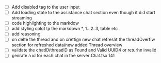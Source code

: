 - [ ] Add disabled tag to the user input
- [ ] Add loading state to the assistance chat section even though it did start streaming 
- [ ] code highlighting to the markdow
- [ ] add styling colot tp the markdown *, 1...2..3, table etc
- [ ] add reasoning 
- [ ] on delte the thread and on crettign new chat refresht the threadOverfiw section for refreshed data/new added Thread overview
- [ ] validate the chatID/threadID as Found and Valid UUID4 or returhn invalid
- [ ] genrate a id for each chat in the server Chat.tsx 141
